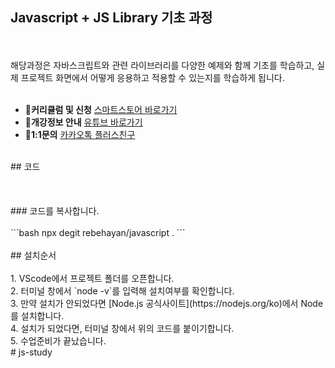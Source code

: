 ## Javascript + JS Library 기초 과정
<br><br>
해당과정은 자바스크립트와 관련 라이브러리를 다양한 예제와 함께 기초를 학습하고, 실제 프로젝트 화면에서 어떻게 응용하고 적용할 수 있는지를 학습하게 됩니다.<br>
<br>
- **📣커리큘럼 및 신청** [스마트스토어 바로가기](https://smartstore.naver.com/rebehayan/products/9520414900)<br>
- **🎲개강정보 안내** [유튜브 바로가기](https://www.youtube.com/rebehayan)<br>
- **🎈1:1문의** [카카오톡 플러스친구](http://pf.kakao.com/_xmxhxdcC/chat)<br>
<br>
## 코드<br><br>
<br><br>
### 코드를 복사합니다.
<br><br>
```bash
npx degit rebehayan/javascript .
```
<br><br>
## 설치순서
<br><br>
1. VScode에서 프로젝트 폴더를 오픈합니다.<br>
2. 터미널 창에서 `node -v`를 입력해 설치여부를 확인합니다.<br>
3. 만약 설치가 안되었다면 [Node.js 공식사이트](https://nodejs.org/ko)에서 Node를 설치합니다.<br>
4. 설치가 되었다면, 터미널 창에서 위의 코드를 붙이기합니다.<br>
5. 수업준비가 끝났습니다.<br>
#   j s - s t u d y 
 
 
